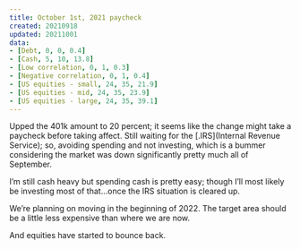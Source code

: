 ```yaml
---
title: October 1st, 2021 paycheck
created: 20210918
updated: 20211001
data:
- [Debt, 0, 0, 0.4]
- [Cash, 5, 10, 13.8]
- [Low correlation, 0, 1, 0.3]
- [Negative correlation, 0, 1, 0.4]
- [US equities - small, 24, 35, 21.9]
- [US equities - mid, 24, 35, 23.9]
- [US equities - large, 24, 35, 39.1]
---
```


Upped the 401k amount to 20 percent; it seems like the change might take a paycheck before taking affect. Still waiting for the [.IRS](Internal Revenue Service); so, avoiding spending and not investing, which is a bummer considering the market was down significantly pretty much all of September.

I’m still cash heavy but spending cash is pretty easy; though I’ll most likely be investing most of that...once the IRS situation is cleared up.

We’re planning on moving in the beginning of 2022. The target area should be a little less expensive than where we are now.

And equities have started to bounce back.